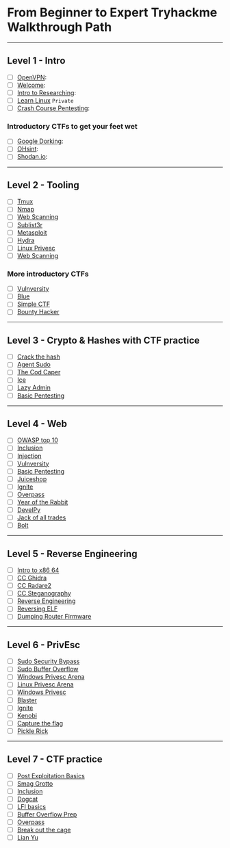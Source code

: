 # From Beginner to Expert Tryhackme Walkthrough Path 

---

## Level 1 - Intro

- [ ] [OpenVPN](https://tryhackme.com/room/openvpn): 
- [ ] [Welcome](https://tryhackme.com/jr/welcome): 
- [ ] [Intro to Researching](https://tryhackme.com/room/introtoresearch): 
- [ ] [Learn Linux](https://tryhackme.com/room/zthlinux) `Private`
- [ ] [Crash Course Pentesting](https://tryhackme.com/room/ccpentesting): 

### Introductory CTFs to get your feet wet
- [ ] [Google Dorking](https://tryhackme.com/room/googledorking): 
- [ ] [OHsint](https://tryhackme.com/room/ohsint): 
- [ ] [Shodan.io](https://tryhackme.com/room/shodan): 

---

## Level 2 - Tooling

- [ ] [Tmux](https://tryhackme.com/room/rptmux)
- [ ] [Nmap](https://tryhackme.com/room/rpnmap)
- [ ] [Web Scanning](https://tryhackme.com/room/rpwebscanning)
- [ ] [Sublist3r](https://tryhackme.com/room/rpsublist3r)
- [ ] [Metasploit](https://tryhackme.com/room/rpmetasploit)
- [ ] [Hydra](https://tryhackme.com/room/hydra)
- [ ] [Linux Privesc](https://tryhackme.com/room/linuxprivesc)
- [ ] [Web Scanning](https://tryhackme.com/room/rpwebscanning)

### More introductory CTFs
- [ ] [Vulnversity](https://tryhackme.com/room/vulnversity)
- [ ] [Blue](https://tryhackme.com/room/blue)
- [ ] [Simple CTF](https://tryhackme.com/room/easyctf)
- [ ] [Bounty Hacker](https://tryhackme.com/room/cowboyhacker)

---

## Level 3 - Crypto & Hashes with CTF practice

- [ ] [Crack the hash](https://tryhackme.com/room/crackthehash)
- [ ] [Agent Sudo](https://tryhackme.com/room/agentsudoctf)
- [ ] [The Cod Caper](https://tryhackme.com/room/thecodcaper)
- [ ] [Ice](https://tryhackme.com/room/ice)
- [ ] [Lazy Admin](https://tryhackme.com/room/lazyadmin)
- [ ] [Basic Pentesting](https://tryhackme.com/room/basicpentestingjt)

---

## Level 4 - Web

- [ ] [OWASP top 10](https://tryhackme.com/room/owasptop10)
- [ ] [Inclusion](https://tryhackme.com/room/inclusion)
- [ ] [Injection](https://tryhackme.com/room/injection)
- [ ] [Vulnversity](https://tryhackme.com/room/vulnversity)
- [ ] [Basic Pentesting](https://tryhackme.com/room/basicpentestingjt)
- [ ] [Juiceshop](https://tryhackme.com/room/owaspjuiceshop)
- [ ] [Ignite](https://tryhackme.com/room/ignite)
- [ ] [Overpass](https://tryhackme.com/room/overpass)
- [ ] [Year of the Rabbit](https://tryhackme.com/room/yearoftherabbit)
- [ ] [DevelPy](https://tryhackme.com/room/bsidesgtdevelpy)
- [ ] [Jack of all trades](https://tryhackme.com/room/jackofalltrades)
- [ ] [Bolt](https://tryhackme.com/room/bolt)

---

## Level 5 - Reverse Engineering

- [ ] [Intro to x86 64](https://tryhackme.com/room/introtox8664)
- [ ] [CC Ghidra](https://tryhackme.com/room/ccghidra)
- [ ] [CC Radare2](https://tryhackme.com/room/ccradare2)
- [ ] [CC Steganography](https://tryhackme.com/room/ccstego)
- [ ] [Reverse Engineering](https://tryhackme.com/room/reverseengineering)
- [ ] [Reversing ELF](https://tryhackme.com/room/reverselfiles)
- [ ] [Dumping Router Firmware](https://tryhackme.com/room/rfirmware)

---

## Level 6 - PrivEsc

- [ ] [Sudo Security Bypass](https://tryhackme.com/room/sudovulnsbypass)
- [ ] [Sudo Buffer Overflow](https://tryhackme.com/room/sudovulnsbof)
- [ ] [Windows Privesc Arena](https://tryhackme.com/room/windowsprivescarena)
- [ ] [Linux Privesc Arena](https://tryhackme.com/room/linuxprivescarena)
- [ ] [Windows Privesc](https://tryhackme.com/room/windows10privesc)
- [ ] [Blaster](https://tryhackme.com/room/blaster)
- [ ] [Ignite](https://tryhackme.com/room/ignite)
- [ ] [Kenobi](https://tryhackme.com/room/kenobi)
- [ ] [Capture the flag](https://tryhackme.com/room/c4ptur3th3fl4g)
- [ ] [Pickle Rick](https://tryhackme.com/room/picklerick)

---

## Level 7 - CTF practice

- [ ] [Post Exploitation Basics](https://tryhackme.com/room/postexploit)
- [ ] [Smag Grotto](https://tryhackme.com/room/smaggrotto)
- [ ] [Inclusion](https://tryhackme.com/room/inclusion)
- [ ] [Dogcat](https://tryhackme.com/room/dogcat)
- [ ] [LFI basics](https://tryhackme.com/room/lfibasics)
- [ ] [Buffer Overflow Prep](https://tryhackme.com/room/bufferoverflowprep)
- [ ] [Overpass](https://tryhackme.com/room/overpass)
- [ ] [Break out the cage](https://tryhackme.com/room/breakoutthecage1)
- [ ] [Lian Yu](https://tryhackme.com/room/lianyu)
